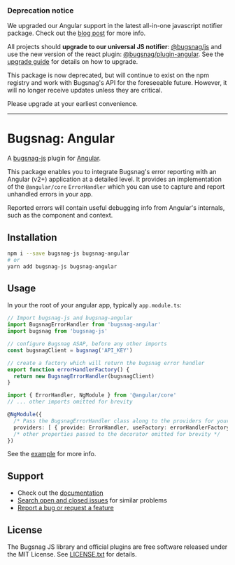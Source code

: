 ### Deprecation notice

We upgraded our Angular support in the latest all-in-one javascript notifier package. Check out the [blog post](https://blog.bugsnag.com/bugsnag-universal-js/) for more info.

All projects should **upgrade to our universal JS notifier**: [@bugsnag/js](https://github.com/bugsnag/bugsnag-js) and use the new version of the react plugin: [@bugsnag/plugin-angular](https://github.com/bugsnag/bugsnag-js/blob/master/packages/plugin-angular). See the [upgrade guide](https://github.com/bugsnag/bugsnag-js/blob/master/UPGRADING.md) for details on how to upgrade.

This package is now deprecated, but will continue to exist on the npm registry and work with Bugsnag's API for the foreseeable future. However, it will no longer receive updates unless they are critical.

Please upgrade at your earliest convenience.


---

# Bugsnag: Angular

A [bugsnag-js](https://github.com/bugsnag/bugsnag-js) plugin for [Angular](https://angular.io/).

This package enables you to integrate Bugsnag's error reporting with an Angular (v2+) application at a detailed level. It provides an implementation of the `@angular/core` `ErrorHandler` which you can use to capture and report unhandled errors in your app.

Reported errors will contain useful debugging info from Angular's internals, such as the component and context.

## Installation

```sh
npm i --save bugsnag-js bugsnag-angular
# or
yarn add bugsnag-js bugsnag-angular
```

## Usage

In your the root of your angular app, typically `app.module.ts`:

```typescript
// Import bugsnag-js and bugsnag-angular
import BugsnagErrorHandler from 'bugsnag-angular'
import bugsnag from 'bugsnag-js'

// configure Bugsnag ASAP, before any other imports
const bugsnagClient = bugsnag('API_KEY')

// create a factory which will return the bugsnag error handler
export function errorHandlerFactory() {
  return new BugsnagErrorHandler(bugsnagClient)
}

import { ErrorHandler, NgModule } from '@angular/core'
// ... other imports omitted for brevity

@NgModule({
  /* Pass the BugsnagErrorHandler class along to the providers for your module */
  providers: [ { provide: ErrorHandler, useFactory: errorHandlerFactory } ]
  /* other properties passed to the decorator omitted for brevity */
})
```

See the [example](example) for more info.

## Support

* Check out the [documentation](https://docs.bugsnag.com/platforms/browsers/)
* [Search open and closed issues](https://github.com/bugsnag/bugsnag-angular/issues?q=is%3Aissue) for similar problems
* [Report a bug or request a feature](https://github.com/bugsnag/bugsnag-angular/issues/new)

## License

The Bugsnag JS library and official plugins are free software released under the MIT License. See [LICENSE.txt](LICENSE.txt) for details.
